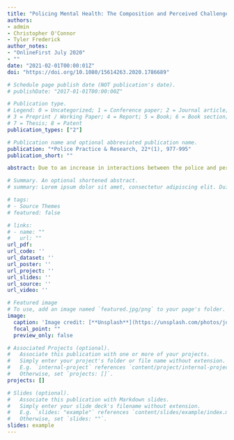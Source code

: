 ```yaml
---
title: "Policing Mental Health: The Composition and Perceived Challenges of Co-Response Teams and Crisis Intervention Teams in the Canadian Context"
authors:
- admin
- Christopher O'Connor
- Tyler Frederick
author_notes:
- "OnlineFirst July 2020"
- ""
date: "2021-02-01T00:00:01Z"
doi: "https://doi.org/10.1080/15614263.2020.1786689"

# Schedule page publish date (NOT publication's date).
# publishDate: "2017-01-01T00:00:00Z"

# Publication type.
# Legend: 0 = Uncategorized; 1 = Conference paper; 2 = Journal article;
# 3 = Preprint / Working Paper; 4 = Report; 5 = Book; 6 = Book section;
# 7 = Thesis; 8 = Patent
publication_types: ["2"]

# Publication name and optional abbreviated publication name.
publication: "*Police Practice & Research, 22*(1), 977-995"
publication_short: ""

abstract: Due to an increase in interactions between the police and persons with perceived mental illness (PwPMI), police services have begun deploying specialized crisis responses to more adequately address these calls. One such response is a Crisis Intervention Team (CIT) that is comprised of frontline officers who are specially trained on mental health; another is a Co-Response Team (CRT) where an officer is paired with a mental health practitioner. With police services presumably shifting scarce resources to deploy these responses, it is paramount to understand the challenges they may endure. With little Canadian research on these responses to-date, the purpose of this paper is to document which Canadian police services deploy these responses and how their composition varies by jurisdiction, as well as their perceived challenges. Through a mixed methodological approach, the results indicate that most of the participating services deploy varying compositions of a CIT and/or CRT, but are perceived to endure a variety of challenges which may impede the overall success of these responses. A call for future research is made which may assist Canadian police services in addressing some of the identified challenges.

# Summary. An optional shortened abstract.
# summary: Lorem ipsum dolor sit amet, consectetur adipiscing elit. Duis posuere tellus ac convallis placerat. Proin tincidunt magna sed ex sollicitudin condimentum.

# tags:
# - Source Themes
# featured: false

# links:
# - name: ""
#   url: ""
url_pdf: 
url_code: ''
url_dataset: ''
url_poster: ''
url_project: ''
url_slides: ''
url_source: ''
url_video: ''

# Featured image
# To use, add an image named `featured.jpg/png` to your page's folder. 
image:
  caption: 'Image credit: [**Unsplash**](https://unsplash.com/photos/jdD8gXaTZsc)'
  focal_point: ""
  preview_only: false

# Associated Projects (optional).
#   Associate this publication with one or more of your projects.
#   Simply enter your project's folder or file name without extension.
#   E.g. `internal-project` references `content/project/internal-project/index.md`.
#   Otherwise, set `projects: []`.
projects: []

# Slides (optional).
#   Associate this publication with Markdown slides.
#   Simply enter your slide deck's filename without extension.
#   E.g. `slides: "example"` references `content/slides/example/index.md`.
#   Otherwise, set `slides: ""`.
slides: example
---
```

